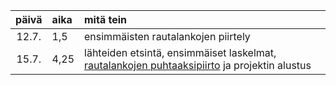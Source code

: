 | päivä | aika | mitä tein  |
| :----:|:-----| :----------|
| 12.7. | 1,5 | ensimmäisten rautalankojen piirtely |
| 15.7. | 4,25 | lähteiden etsintä, ensimmäiset laskelmat, [rautalankojen puhtaaksipiirto](/dokumentaatio/suunnitelmat/1/) ja projektin alustus |
